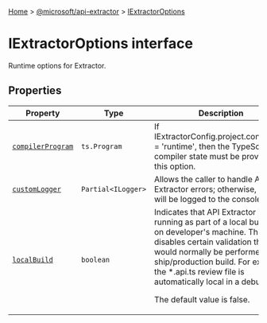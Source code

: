 [Home](./index) &gt; [@microsoft/api-extractor](api-extractor.md) &gt; [IExtractorOptions](api-extractor.iextractoroptions.md)

# IExtractorOptions interface

Runtime options for Extractor.

## Properties

|  Property | Type | Description |
|  --- | --- | --- |
|  [`compilerProgram`](api-extractor.iextractoroptions.compilerprogram.md) | `ts.Program` | If IExtractorConfig.project.configType = 'runtime', then the TypeScript compiler state must be provided via this option. |
|  [`customLogger`](api-extractor.iextractoroptions.customlogger.md) | `Partial<ILogger>` | Allows the caller to handle API Extractor errors; otherwise, they will be logged to the console. |
|  [`localBuild`](api-extractor.iextractoroptions.localbuild.md) | `boolean` | Indicates that API Extractor is running as part of a local build, e.g. on developer's machine. This disables certain validation that would normally be performed for a ship/production build. For example, the \*.api.ts review file is automatically local in a debug build. <p/> The default value is false. |

